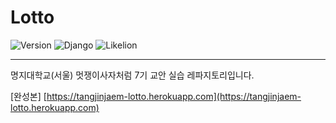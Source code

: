 Lotto
=====

![Version](https://img.shields.io/badge/Version-1.0.0-green.svg) ![Django](https://img.shields.io/badge/Python-Django-darkgreen.svg) ![Likelion](https://img.shields.io/badge/Likelion-MJU(Seoul)-informational.svg)

---

명지대학교(서울) 멋쟁이사자처럼 7기 교안 실습 레파지토리입니다.

[완성본] [https://tangjinjaem-lotto.herokuapp.com](https://tangjinjaem-lotto.herokuapp.com)
